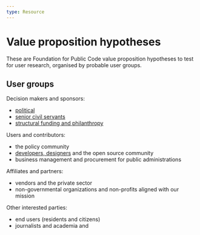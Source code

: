 ```yaml
---
type: Resource
---
```


# Value proposition hypotheses

These are Foundation for Public Code value proposition hypotheses to test for user research, organised by probable user groups.

## User groups

Decision makers and sponsors:

* [political](political.md)
* [senior civil servants](senior-civil-servants.md)
* [structural funding and philanthropy](structural-funding-philanthropy.md)

Users and contributors:

* the policy community
* [developers, designers](developers-and-designers.md) and the open source community
* business management and procurement for public administrations

Affiliates and partners:
* vendors and the private sector
* non-governmental organizations and non-profits aligned with our mission

Other interested parties:
* end users (residents and citizens)
* journalists and academia and 
